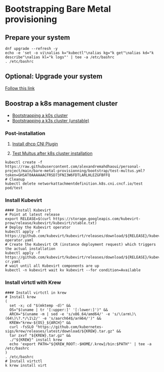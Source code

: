 # Bootstrapping Bare Metal provisioning

## Prepare your system

```shell
dnf upgrade --refresh -y
echo -e 'set -o vi\nalias k="kubectl"\nalias kg="k get"\nalias kd="k describe"\nalias kl="k logs"' | tee -a /etc/bashrc
. /etc/bashrc
```

## Optional: Upgrade your system

[Follow this link](./fedora-system-upgrade.md)

## Boostrap a k8s management cluster

- [Bootstrapping a k0s cluster](k0s.md)
- [Bootstrapping a k3s cluster (unstable)](k3s.md)

### Post-installation

1. [Install dhcp CNI Plugin](cni-dhcp.md)

2. [Test Multus after k8s cluster installation](test-multus.yml)

```shell
kubectl create -f https://raw.githubusercontent.com/alexandremahdhaoui/personal-project/main/bare-metal-provisionning/bootstrap/test-multus.yml?token=GHSAT0AAAAAACFRSD73FNI3W6FDTLARLHLEZGFBFFQ
# Cleanup
kubectl delete networkattachmentdefinition.k8s.cni.cncf.io/test pod/test
```

### Install Kubevirt

```shell
#### Install Kubevirt
# Point at latest release
export RELEASE=$(curl https://storage.googleapis.com/kubevirt-prow/release/kubevirt/kubevirt/stable.txt)
# Deploy the Kubevirt operator
kubectl apply -f https://github.com/kubevirt/kubevirt/releases/download/${RELEASE}/kubevirt-operator.yaml
# Create the Kubevirt CR (instance deployment request) which triggers the actual installation
kubectl apply -f https://github.com/kubevirt/kubevirt/releases/download/${RELEASE}/kubevirt-cr.yaml
# wait until all Kubevirt components are up
kubectl -n kubevirt wait kv kubevirt --for condition=Available
```

### Install virtctl with Krew 
```shell
#### Install virtctl in krew
# Install krew
(
  set -x; cd "$(mktemp -d)" &&
  OS="$(uname | tr '[:upper:]' '[:lower:]')" &&
  ARCH="$(uname -m | sed -e 's/x86_64/amd64/' -e 's/\(arm\)\(64\)\?.*/\1\2/' -e 's/aarch64$/arm64/')" &&
  KREW="krew-${OS}_${ARCH}" &&
  curl -fsSLO "https://github.com/kubernetes-sigs/krew/releases/latest/download/${KREW}.tar.gz" &&
  tar zxvf "${KREW}.tar.gz" &&
  ./"${KREW}" install krew
  echo 'export PATH="${KREW_ROOT:-$HOME/.krew}/bin:$PATH"' | tee -a /etc/bashrc
)
. /etc/bashrc
# Install virtctl
k krew install virt
```

